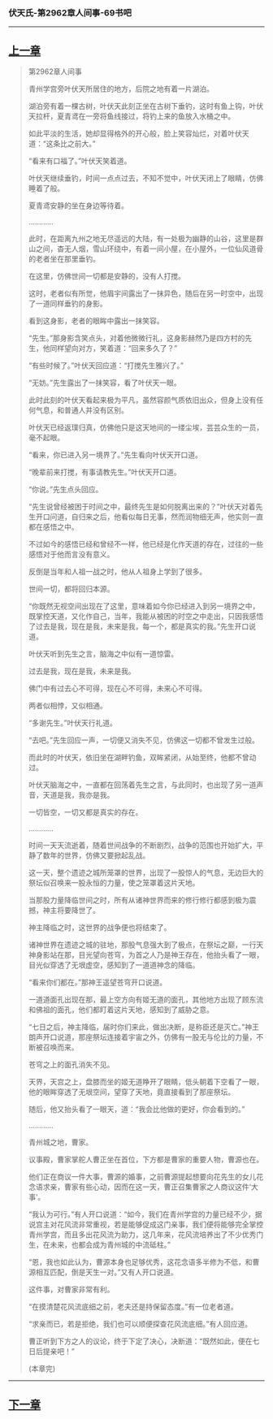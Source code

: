 ### 伏天氏-第2962章人间事-69书吧

--------
[上一章](./0f1a4ca0ac13982fd7a9456e2cbc6e38.md)
--------


>
>
>
>第2962章人间事
>
>青州学宫旁叶伏天所居住的地方，后院之地有着一片湖泊。
>
>湖泊旁有着一棵古树，叶伏天此刻正坐在古树下垂钓，这时有鱼上钩，叶伏天拉杆，夏青鸢在一旁将鱼线接过，将钓上来的鱼放入水桶之中。
>
>如此平淡的生活，她却显得格外的开心般，脸上笑容灿烂，对着叶伏天道：“这条比之前大。”
>
>“看来有口福了。”叶伏天笑着道。
>
>叶伏天继续垂钓，时间一点点过去，不知不觉中，叶伏天闭上了眼睛，仿佛睡着了般。
>
>夏青鸢安静的坐在身边等待着。
>
>…………
>
>此时，在距离九州之地无尽遥远的大陆，有一处极为幽静的山谷，这里是群山之间，杳无人烟，雪山环绕中，有着一间小屋，在小屋外，一位仙风道骨的老者坐在那里垂钓。
>
>在这里，仿佛世间一切都是安静的，没有人打搅。
>
>这时，老者似有所觉，他眉宇间露出了一抹异色，随后在另一时空中，出现了一道同样垂钓的身影。
>
>看到这身影，老者的眼眸中露出一抹笑容。
>
>“先生。”那身影含笑点头，对着他微微行礼，这身影赫然乃是四方村的先生，他同样望向对方，笑着道：“回来多久了？”
>
>“有些时候了。”叶伏天回应道：“打搅先生雅兴了。”
>
>“无妨。”先生露出了一抹笑容，看了叶伏天一眼。
>
>此时此刻的叶伏天看起来极为平凡，虽然容颜气质依旧出众，但身上没有任何气息，和普通人并没有区别。
>
>叶伏天已经返璞归真，仿佛他只是这天地间的一缕尘埃，芸芸众生的一员，毫不起眼。
>
>“看来，你已进入另一境界了。”先生看向叶伏天开口道。
>
>“晚辈前来打搅，有事请教先生。”叶伏天开口道。
>
>“你说。”先生点头回应。
>
>“先生说曾经被困于时间之中，最终先生是如何脱离出来的？”叶伏天对着先生开口问道，自归来之后，他看似每日无事，然而润物细无声，他实则一直都在感悟之中。
>
>不过如今的感悟已经和曾经不一样，他已经是化作天道的存在，过往的一些感悟对于他而言没有意义。
>
>反倒是当年和人祖一战之时，他从人祖身上学到了很多。
>
>世间一切，都将回归本源。
>
>“你既然无视空间出现在了这里，意味着如今你已经进入到另一境界之中，既掌控天道，又化作自己，当年，我能从被困的时空之中走出，只因我感悟了过去是我，现在是我，未来是我，每一个，都是真实的我。”先生开口说道。
>
>叶伏天听到先生之言，脑海之中似有一道惊雷。
>
>过去是我，现在是我，未来是我。
>
>佛门中有过去心不可得，现在心不可得，未来心不可得。
>
>两者似相悖，又似相通。
>
>“多谢先生。”叶伏天行礼道。
>
>“去吧。”先生回应一声，一切便又消失不见，仿佛这一切都不曾发生过般。
>
>而此时的叶伏天，依旧坐在湖畔钓鱼，双眸紧闭，从始至终，他都不曾动过。
>
>叶伏天脑海之中，一直都在回荡着先生之言，与此同时，也出现了另一道声音，天道是我，我亦是我。
>
>一切皆空，一切又都是真实的存在。
>
>…………
>
>时间一天天流逝着，随着世间战争的不断剧烈，战争的范围也开始扩大，平静了数年的世界，仿佛又要掀起乱战。
>
>这一天，整个遗迹之城所笼罩的世界，出现了一股惊人的气息，无边巨大的祭坛似召唤来一股永恒的力量，使之笼罩着这片天地。
>
>当那股力量降临世间之时，所有从诸神世界而来的修行修行都感到极为震撼，神主将要降世了。
>
>神主降临之时，这世界的战争便也将结束了。
>
>诸神世界在遗迹之城的驻地，那股气息强大到了极点，在祭坛之巅，一行天神身影站在那，目光望向苍穹，为首之人乃是神王存在，他抬头看了一眼，目光似穿透了无垠虚空，感知到了一道道神念的降临。
>
>“看来你们都在。”那神王遥望苍穹开口说道。
>
>一道道面孔出现在那，最上空方向有姬无道的面孔，其他地方出现了顾东流和佛祖的面孔，他们都盯着这片天地，感知到了威胁之意。
>
>“七日之后，神主降临，届时你们来此，做出决断，是称臣还是灭亡。”神王朗声开口说道，那座祭坛连接着宇宙之外，仿佛有一股无与伦比的力量，不断被召唤而来。
>
>苍穹之上的面孔消失不见。
>
>天界，天宫之上，盘膝而坐的姬无道睁开了眼睛，低头朝着下空看了一眼，他的眼眸穿透了无垠空间，望穿了天地，竟直接看到了那座祭坛。
>
>随后，他又抬头看了一眼天，道：“我会比他做的更好，你会看到的。”
>
>…………
>
>青州城之地，曹家。
>
>议事殿，曹家掌舵人曹正坐在首位，下方都是曹家的重要人物，曹源也在。
>
>他们正在商议一件大事，曹源的婚事，之前曹源提起想要向花先生的女儿花念语求亲，曹家有些心动，因而在这一天，曹正召集曹家之人商议这件‘大事’。
>
>“我认为可行。”有人开口说道：“如今，我们在青州学宫的力量已经不少，据说宫主对花风流非常重视，若是能够促成这门亲事，我们便将能够完全掌控青州学宫，而且多出花风流为助力，这几年来，花风流培养出了不少优秀门生，在未来，也都会成为青州城的中流砥柱。”
>
>“恩，我也如此认为，曹源本身也足够优秀，这花念语多半修为不低，和曹源相互匹配，倒是天生一对。”又有人开口说道。
>
>这件事，对曹家非常有利。
>
>“在摸清楚花风流底细之前，老夫还是持保留态度。”有一位老者道。
>
>“求亲而已，若是拒绝，我们也可以顺便探查花风流底细。”有人回应道。
>
>曹正听到下方之人的议论，终于下定了决心，决断道：“既然如此，便在七日后提亲吧！”
>
>(本章完)
>
>

--------
[下一章](./0da7d3ca15985764592819dc2d9753f0.md)
--------
